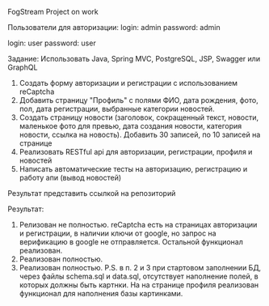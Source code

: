 FogStream Project on work

Пользователи для авторизации:
login:  admin
password:   admin

login:  user
password:   user

Задание:
Использовать Java, Spring MVC, PostgreSQL, JSP, Swagger или GraphQL 

1) Создать форму авторизации и регистрации с использованием reCaptcha 
2) Добавить страницу "Профиль" с полями ФИО, дата рождения, фото, пол, дата регистрации, выбранные категории новостей.  
3) Создать страницу новости (заголовок, сокращенный текст, новости, маленькое фото для превью, дата создания новости, категория новости, ссылка на новость). 
Добавить 30 записей, по 10 записей на странице
4) Реализовать RESTful api для авторизации, регистрации, профиля и новостей
5) Написать автоматические тесты на авторизацию, регистрацию и работу апи (вывод новостей) 

Результат представить ссылкой на репозиторий


Результат:
1) Релизован не полностью. reCaptcha есть на страницах авторизации и регистрации, в наличии ключи от google, но запрос на
  верификацию в google не отправляется. Остальной функционал реализован.
2) Реализован полностью.
3) Реализован полностью.
P.S. в п. 2 и 3 при стартовом заполнении БД, через файлы schema.sql и data.sql, отсутствует наполнение полей, в которых 
должны быть картнки. На на странице профиля реализован функционал для наполнения базы картинками.

